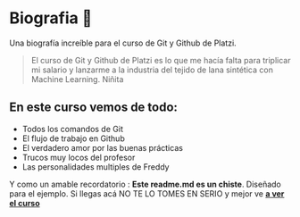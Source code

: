 # Biografia 🖤
Una biografía increíble para el curso de Git y Github de Platzi.

> El curso de Git y Github de Platzi es lo que me hacía falta para triplicar mi salario y lanzarme a la industria del tejido de lana sintética con Machine Learning.
>Niñita

## En este curso vemos de todo: 
* Todos los comandos de Git
* El flujo de trabajo en Github
* El verdadero amor por las buenas prácticas
* Trucos muy locos del profesor
* Las personalidades multiples de Freddy

Y como un amable recordatorio : **Este readme.md es un chiste**. Diseñado para el ejemplo. Si llegas acá NO TE LO TOMES EN SERIO y mejor ve **[a ver el curso](https://platzi.com/cursos/git-github/ "a ver el curso")**